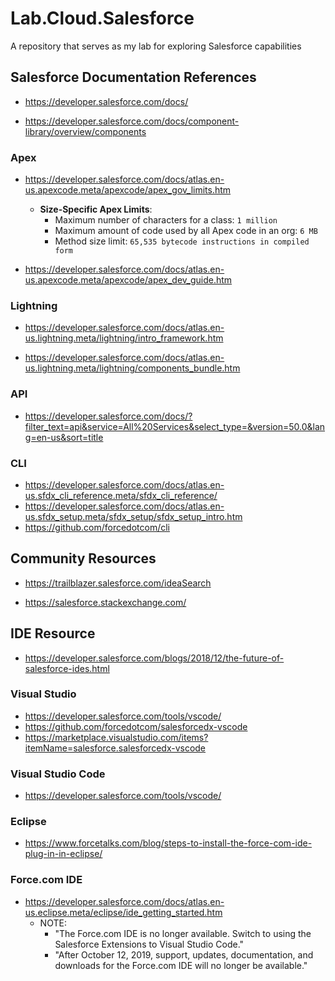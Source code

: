 # Lab.Cloud.Salesforce
A repository that serves as my lab for exploring Salesforce capabilities 


## Salesforce Documentation References
- https://developer.salesforce.com/docs/

- https://developer.salesforce.com/docs/component-library/overview/components


### Apex 
- https://developer.salesforce.com/docs/atlas.en-us.apexcode.meta/apexcode/apex_gov_limits.htm
  + __Size-Specific Apex Limits__:
    * Maximum number of characters for a class:	```1 million```
    * Maximum amount of code used by all Apex code in an org:	```6 MB```
    * Method size limit: ```65,535 bytecode instructions in compiled form```
    
- https://developer.salesforce.com/docs/atlas.en-us.apexcode.meta/apexcode/apex_dev_guide.htm


### Lightning
- https://developer.salesforce.com/docs/atlas.en-us.lightning.meta/lightning/intro_framework.htm

- https://developer.salesforce.com/docs/atlas.en-us.lightning.meta/lightning/components_bundle.htm



### API
- https://developer.salesforce.com/docs/?filter_text=api&service=All%20Services&select_type=&version=50.0&lang=en-us&sort=title



### CLI
- https://developer.salesforce.com/docs/atlas.en-us.sfdx_cli_reference.meta/sfdx_cli_reference/
- https://developer.salesforce.com/docs/atlas.en-us.sfdx_setup.meta/sfdx_setup/sfdx_setup_intro.htm
- https://github.com/forcedotcom/cli


## Community Resources
- https://trailblazer.salesforce.com/ideaSearch

- https://salesforce.stackexchange.com/



## IDE Resource
- https://developer.salesforce.com/blogs/2018/12/the-future-of-salesforce-ides.html


### Visual Studio 

- https://developer.salesforce.com/tools/vscode/
- https://github.com/forcedotcom/salesforcedx-vscode
- https://marketplace.visualstudio.com/items?itemName=salesforce.salesforcedx-vscode

### Visual Studio Code
- https://developer.salesforce.com/tools/vscode/


### Eclipse 

- https://www.forcetalks.com/blog/steps-to-install-the-force-com-ide-plug-in-in-eclipse/



### Force.com IDE

- https://developer.salesforce.com/docs/atlas.en-us.eclipse.meta/eclipse/ide_getting_started.htm
  + NOTE: 
    * "The Force.com IDE is no longer available. Switch to using the Salesforce Extensions to Visual Studio Code."
    * "After October 12, 2019, support, updates, documentation, and downloads for the Force.com IDE will no longer be available."


